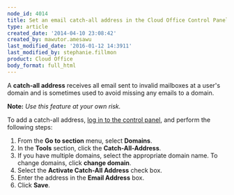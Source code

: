 ```yaml
---
node_id: 4014
title: Set an email catch-all address in the Cloud Office Control Panel
type: article
created_date: '2014-04-10 23:08:42'
created_by: mawutor.amesawu
last_modified_date: '2016-01-12 14:3911'
last_modified_by: stephanie.fillmon
product: Cloud Office
body_format: full_html
---
```


A **catch-all address** receives all email sent to invalid mailboxes at
a user's domain and is sometimes used to avoid missing any emails to a
domain.

**Note:** *Use this feature at your own risk.*

To add a catch-all address, [log in to the control
panel](https://cp.rackspace.com/), and perform the following steps:

1.  From the **Go to section** menu, select **Domains**.
2.  In the **Tools** section, click the **Catch-All-Address**.
3.  If you have multiple domains, select the appropriate domain name. To
    change domains, click **change domain**.
4.  Select the **Activate Catch-All Address** check box.
5.  Enter the address in the **Email Address** box.
6.  Click **Save**.


